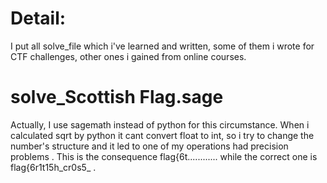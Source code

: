# Detail:

I put all solve_file which i've learned and written, some of them i wrote for CTF challenges, other ones i gained from online courses.

# solve_Scottish Flag.sage

Actually, I use sagemath instead of python for this circumstance. When i calculated sqrt by python it cant convert float to int, so i try to change the number's structure and it led to one of my operations had precision problems . This is the consequence flag{6t............ while the correct one is flag{6r1t15h_cr0s5_ .
